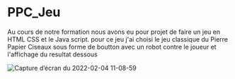 # PPC_Jeu


Au cours de notre formation nous avons eu pour projet de faire un jeu en HTML CSS et le Java script.
pour ce jeu j'ai choisi le jeu classique du Pierre Papier Ciseaux sous forme de boutton avec un robot contre le joueur et l'affichage du resultat dessous


![Capture d’écran du 2022-02-04 11-08-59](https://user-images.githubusercontent.com/78564016/152510942-bee7c6b6-e369-46ac-91bb-b095ce4a60f4.png)
